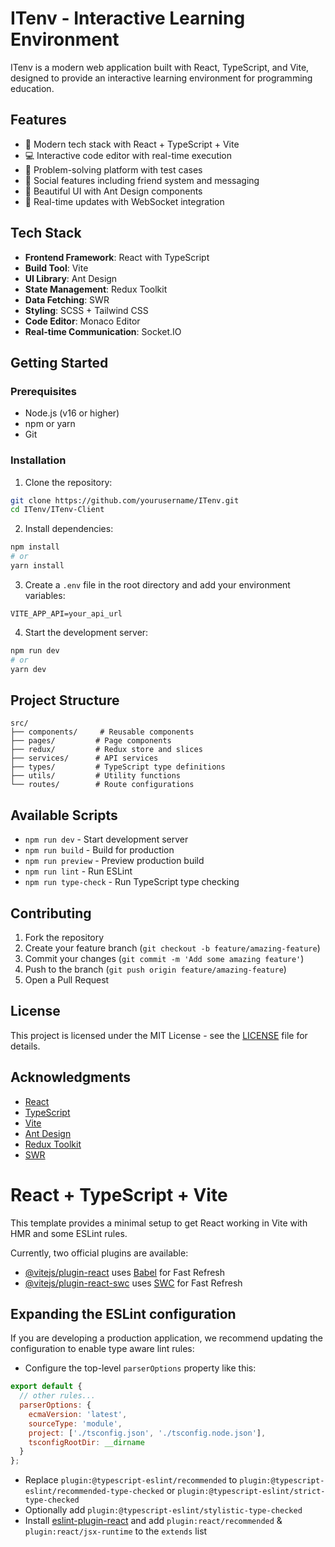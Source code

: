 # ITenv - Interactive Learning Environment

ITenv is a modern web application built with React, TypeScript, and Vite, designed to provide an interactive learning environment for programming education.

## Features

- 🚀 Modern tech stack with React + TypeScript + Vite
- 💻 Interactive code editor with real-time execution
- 📝 Problem-solving platform with test cases
- 👥 Social features including friend system and messaging
- 🎨 Beautiful UI with Ant Design components
- 🔄 Real-time updates with WebSocket integration

## Tech Stack

- **Frontend Framework**: React with TypeScript
- **Build Tool**: Vite
- **UI Library**: Ant Design
- **State Management**: Redux Toolkit
- **Data Fetching**: SWR
- **Styling**: SCSS + Tailwind CSS
- **Code Editor**: Monaco Editor
- **Real-time Communication**: Socket.IO

## Getting Started

### Prerequisites

- Node.js (v16 or higher)
- npm or yarn
- Git

### Installation

1. Clone the repository:

```bash
git clone https://github.com/yourusername/ITenv.git
cd ITenv/ITenv-Client
```

2. Install dependencies:

```bash
npm install
# or
yarn install
```

3. Create a `.env` file in the root directory and add your environment variables:

```env
VITE_APP_API=your_api_url
```

4. Start the development server:

```bash
npm run dev
# or
yarn dev
```

## Project Structure

```
src/
├── components/     # Reusable components
├── pages/         # Page components
├── redux/         # Redux store and slices
├── services/      # API services
├── types/         # TypeScript type definitions
├── utils/         # Utility functions
└── routes/        # Route configurations
```

## Available Scripts

- `npm run dev` - Start development server
- `npm run build` - Build for production
- `npm run preview` - Preview production build
- `npm run lint` - Run ESLint
- `npm run type-check` - Run TypeScript type checking

## Contributing

1. Fork the repository
2. Create your feature branch (`git checkout -b feature/amazing-feature`)
3. Commit your changes (`git commit -m 'Add some amazing feature'`)
4. Push to the branch (`git push origin feature/amazing-feature`)
5. Open a Pull Request

## License

This project is licensed under the MIT License - see the [LICENSE](LICENSE) file for details.

## Acknowledgments

- [React](https://reactjs.org/)
- [TypeScript](https://www.typescriptlang.org/)
- [Vite](https://vitejs.dev/)
- [Ant Design](https://ant.design/)
- [Redux Toolkit](https://redux-toolkit.js.org/)
- [SWR](https://swr.vercel.app/)

# React + TypeScript + Vite

This template provides a minimal setup to get React working in Vite with HMR and some ESLint rules.

Currently, two official plugins are available:

- [@vitejs/plugin-react](https://github.com/vitejs/vite-plugin-react/blob/main/packages/plugin-react/README.md) uses [Babel](https://babeljs.io/) for Fast Refresh
- [@vitejs/plugin-react-swc](https://github.com/vitejs/vite-plugin-react-swc) uses [SWC](https://swc.rs/) for Fast Refresh

## Expanding the ESLint configuration

If you are developing a production application, we recommend updating the configuration to enable type aware lint rules:

- Configure the top-level `parserOptions` property like this:

```js
export default {
  // other rules...
  parserOptions: {
    ecmaVersion: 'latest',
    sourceType: 'module',
    project: ['./tsconfig.json', './tsconfig.node.json'],
    tsconfigRootDir: __dirname
  }
};
```

- Replace `plugin:@typescript-eslint/recommended` to `plugin:@typescript-eslint/recommended-type-checked` or `plugin:@typescript-eslint/strict-type-checked`
- Optionally add `plugin:@typescript-eslint/stylistic-type-checked`
- Install [eslint-plugin-react](https://github.com/jsx-eslint/eslint-plugin-react) and add `plugin:react/recommended` & `plugin:react/jsx-runtime` to the `extends` list
